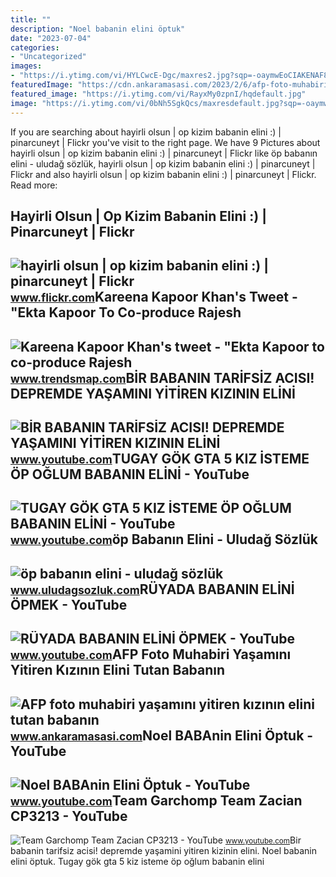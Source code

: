 ```yaml
---
title: ""
description: "Noel babanin elini öptuk"
date: "2023-07-04"
categories:
- "Uncategorized"
images:
- "https://i.ytimg.com/vi/HYLCwcE-Dgc/maxres2.jpg?sqp=-oaymwEoCIAKENAF8quKqQMcGADwAQH4AYwCgALgA4oCDAgAEAEYRSBHKGUwDw==&amp;rs=AOn4CLC_ulBvmvqa2cf2uT56Qfk3FCYaDA"
featuredImage: "https://cdn.ankaramasasi.com/2023/2/6/afp-foto-muhabiri-yasamini-yitiren-kizinin-elini-tutan-babanin-fotografinin-hikayesini-anlatti-1u1tt3sr.jpg"
featured_image: "https://i.ytimg.com/vi/RayxMy0zpnI/hqdefault.jpg"
image: "https://i.ytimg.com/vi/0bNh5SgkQcs/maxresdefault.jpg?sqp=-oaymwEmCIAKENAF8quKqQMa8AEB-AHUBoAC4AOKAgwIABABGGUgWChMMA8=&amp;rs=AOn4CLAilv8FF7EzseC2dL0BSG5_4KOXxA"
---
```


If you are searching about hayirli olsun | op kizim babanin elini :) | pinarcuneyt | Flickr you've visit to the right page. We have 9 Pictures about hayirli olsun | op kizim babanin elini :) | pinarcuneyt | Flickr like öp babanın elini - uludağ sözlük, hayirli olsun | op kizim babanin elini :) | pinarcuneyt | Flickr and also hayirli olsun | op kizim babanin elini :) | pinarcuneyt | Flickr. Read more:

Hayirli Olsun | Op Kizim Babanin Elini :) | Pinarcuneyt | Flickr
----------------------------------------------------------------

 ![hayirli olsun | op kizim babanin elini :) | pinarcuneyt | Flickr](https://live.staticflickr.com/1011/760015561_a8812d71c4_z.jpg) <small>www.flickr.com</small>Kareena Kapoor Khan's Tweet - "Ekta Kapoor To Co-produce Rajesh
---------------------------------------------------------------

 ![Kareena Kapoor Khan's tweet - "Ekta Kapoor to co-produce Rajesh](https://pbs.twimg.com/media/Fcyada8X0AANSFu.jpg) <small>www.trendsmap.com</small>BİR BABANIN TARİFSİZ ACISI! DEPREMDE YAŞAMINI YİTİREN KIZININ ELİNİ
-------------------------------------------------------------------

 ![BİR BABANIN TARİFSİZ ACISI! DEPREMDE YAŞAMINI YİTİREN KIZININ ELİNİ](https://i.ytimg.com/vi/H-UQ9_VDiYk/maxresdefault.jpg) <small>www.youtube.com</small>TUGAY GÖK GTA 5 KIZ İSTEME ÖP OĞLUM BABANIN ELİNİ - YouTube
-----------------------------------------------------------

 ![TUGAY GÖK GTA 5 KIZ İSTEME ÖP OĞLUM BABANIN ELİNİ - YouTube](https://i.ytimg.com/vi/0bNh5SgkQcs/maxresdefault.jpg?sqp=-oaymwEmCIAKENAF8quKqQMa8AEB-AHUBoAC4AOKAgwIABABGGUgWChMMA8=&rs=AOn4CLAilv8FF7EzseC2dL0BSG5_4KOXxA) <small>www.youtube.com</small>öp Babanın Elini - Uludağ Sözlük
--------------------------------

 ![öp babanın elini - uludağ sözlük](https://galeri14.uludagsozluk.com/777/op-babanin-elini_1447880.jpg) <small>www.uludagsozluk.com</small>RÜYADA BABANIN ELİNİ ÖPMEK - YouTube
------------------------------------

 ![RÜYADA BABANIN ELİNİ ÖPMEK - YouTube](https://i.ytimg.com/vi/dc1P_vQrhPY/hqdefault.jpg) <small>www.youtube.com</small>AFP Foto Muhabiri Yaşamını Yitiren Kızının Elini Tutan Babanın
--------------------------------------------------------------

 ![AFP foto muhabiri yaşamını yitiren kızının elini tutan babanın](https://cdn.ankaramasasi.com/2023/2/6/afp-foto-muhabiri-yasamini-yitiren-kizinin-elini-tutan-babanin-fotografinin-hikayesini-anlatti-1u1tt3sr.jpg) <small>www.ankaramasasi.com</small>Noel BABAnin Elini Öptuk - YouTube
----------------------------------

 ![Noel BABAnin Elini Öptuk - YouTube](https://i.ytimg.com/vi/RayxMy0zpnI/hqdefault.jpg) <small>www.youtube.com</small>Team Garchomp Team Zacian CP3213 - YouTube
------------------------------------------

 ![Team Garchomp Team Zacian CP3213 - YouTube](https://i.ytimg.com/vi/HYLCwcE-Dgc/maxres2.jpg?sqp=-oaymwEoCIAKENAF8quKqQMcGADwAQH4AYwCgALgA4oCDAgAEAEYRSBHKGUwDw==&rs=AOn4CLC_ulBvmvqa2cf2uT56Qfk3FCYaDA) <small>www.youtube.com</small>Bi̇r babanin tari̇fsi̇z acisi! depremde yaşamini yi̇ti̇ren kizinin eli̇ni̇. Noel babanin elini öptuk. Tugay gök gta 5 kiz i̇steme öp oğlum babanin eli̇ni̇
